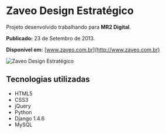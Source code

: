 # Zaveo Design Estratégico

Projeto desenvolvido trabalhando para __MR2 Digital__.

__Publicado:__ 23 de Setembro de 2013.

__Disponível em:__ [www.zaveo.com.br](http://www.zaveo.com.br)

![Zaveo Design Estratégico](https://raw.github.com/hmleal/Portfolio/master/latest_work/img/zaveo.png "Zaveo Design Estratégico")

## Tecnologias utilizadas

* HTML5
* CSS3
* jQuery
* Python
* Django 1.4.6
* MySQL
